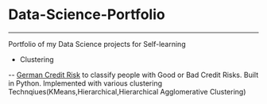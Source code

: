 # Data-Science-Portfolio

-----------------------------------------------------------------------------------------------
Portfolio of my Data Science projects for Self-learning

* Clustering

-- [German Credit Risk](https://github.com/parthgandhi487/Data-Science-Portfolio/tree/master/German%20Credit%20Risk) to classify people with Good or Bad Credit Risks. Built in  Python. Implemented with various clustering               Technqiues(KMeans,Hierarchical,Hierarchical Agglomerative Clustering)
